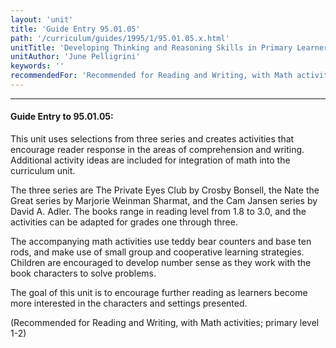 ```yaml
---
layout: 'unit'
title: 'Guide Entry 95.01.05'
path: '/curriculum/guides/1995/1/95.01.05.x.html'
unitTitle: 'Developing Thinking and Reasoning Skills in Primary Learners Using Detective Fiction'
unitAuthor: 'June Pelligrini'
keywords: ''
recommendedFor: 'Recommended for Reading and Writing, with Math activities; primary level 1-2'
---
```


<body>
<hr/>
 <h4>
  Guide Entry to 95.01.05:
 </h4>
 This unit uses selections from three series and creates activities that encourage reader response in the areas of comprehension and writing. Additional activity ideas are included for integration of math into the curriculum unit.
 <p>
  The three series are The Private Eyes Club by Crosby Bonsell, the Nate the Great series by Marjorie Weinman Sharmat, and the Cam Jansen series by David A. Adler. The books range in reading level from 1.8 to 3.0, and the activities can be adapted for grades one through three.
 </p>
 <p>
  The accompanying math activities use teddy bear counters and base ten rods, and make use of small group and cooperative learning strategies. Children are encouraged to develop number sense as they work with the book characters to solve problems.
 </p>
 <p>
  The goal of this unit is to encourage further reading as learners become more interested in the characters and settings presented.
 </p>
 <p>
  (Recommended for Reading and Writing, with Math activities; primary level 1-2)
 </p>

</body>
